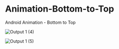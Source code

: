 
# Animation-Bottom-to-Top

Android Animation - Bottom to Top

![Output 1 (4)](https://user-images.githubusercontent.com/55083861/67366077-69c31880-f590-11e9-9d9c-120cef2939b8.jpeg)


![Output 1 (5)](https://user-images.githubusercontent.com/55083861/67366076-69c31880-f590-11e9-8012-fdd89cd52400.jpeg)
